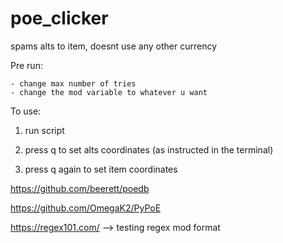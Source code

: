 # poe_clicker


spams alts to item, doesnt use any other currency

Pre run:

    - change max number of tries
    - change the mod variable to whatever u want

To use:    
  1. run script

  2. press q to set alts coordinates (as instructed in the terminal)

  3. press q again to set item coordinates


https://github.com/beerett/poedb

https://github.com/OmegaK2/PyPoE

https://regex101.com/ --> testing regex mod format
